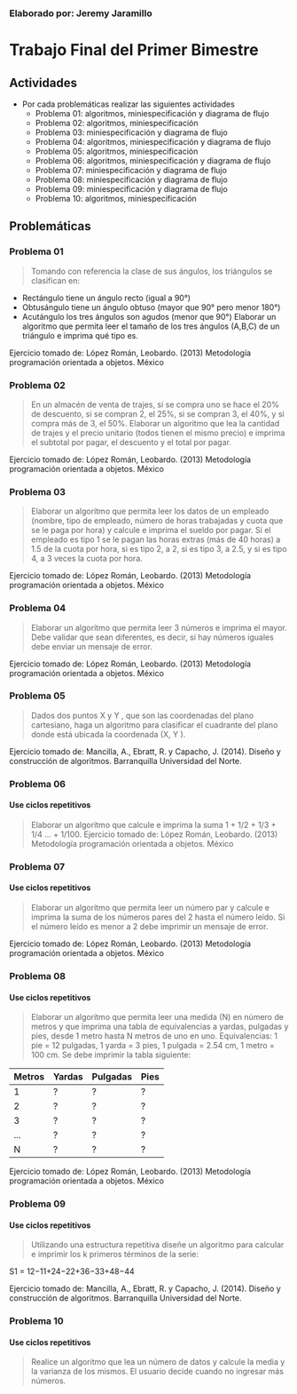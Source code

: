### Elaborado por: Jeremy Jaramillo

# Trabajo Final del Primer Bimestre

## Actividades

* Por cada problemáticas realizar las siguientes actividades
	* Problema 01: algoritmos, miniespecificación y diagrama de flujo
	* Problema 02: algoritmos, miniespecificación
	* Problema 03: miniespecificación y diagrama de flujo
	* Problema 04: algoritmos, miniespecificación y diagrama de flujo
	* Problema 05: algoritmos, miniespecificación
	* Problema 06: algoritmos, miniespecificación y diagrama de flujo
	* Problema 07: miniespecificación y diagrama de flujo
	* Problema 08: miniespecificación y diagrama de flujo
	* Problema 09: miniespecificación y diagrama de flujo
	* Problema 10: algoritmos, miniespecificación
	
## Problemáticas

### Problema 01
> Tomando con referencia la clase de sus ángulos, los triángulos se clasifican en: 
  -	Rectángulo tiene un ángulo recto (igual a 90°)
  -	Obtusángulo tiene un ángulo obtuso (mayor que 90° pero menor 180°)
  -	Acutángulo los tres ángulos son agudos (menor que 90°)
  Elaborar un algoritmo que permita leer el tamaño de los tres ángulos (A,B,C) de un triángulo e imprima qué tipo es. 
  
 Ejercicio tomado de: López Román, Leobardo. (2013) Metodología programación orientada a objetos. México
 
### Problema 02
> En un almacén de venta de trajes, si se compra uno se hace el 20% de descuento, si se compran 2, el 25%, si se compran 3, el 40%, y si compra más de 3, el 50%. Elaborar un algoritmo que lea la cantidad de trajes y el precio unitario (todos tienen el mismo precio) e imprima el subtotal por pagar, el descuento y el total por pagar.

 Ejercicio tomado de: López Román, Leobardo. (2013) Metodología programación orientada a objetos. México

### Problema 03
> Elaborar un algoritmo que permita leer los datos de un empleado (nombre, tipo de empleado, número de horas trabajadas y cuota que se le paga por hora) y calcule e imprima el sueldo por pagar. Si el empleado es tipo 1 se le pagan las horas extras (más de 40 horas) a 1.5 de la cuota por hora, si es tipo 2, a 2, si es tipo 3, a 2.5, y si es tipo 4, a 3 veces la cuota por hora.

 Ejercicio tomado de: López Román, Leobardo. (2013) Metodología programación orientada a objetos. México

### Problema 04
> Elaborar un algoritmo que permita leer 3 números e imprima el mayor. Debe validar que sean diferentes, es decir, si hay números iguales debe enviar un mensaje de error.

Ejercicio tomado de: López Román, Leobardo. (2013) Metodología programación orientada a objetos. México
### Problema 05
> Dados dos puntos X y Y , que son las coordenadas del plano cartesiano,
haga un algoritmo para clasificar el cuadrante del plano donde está ubicada la coordenada (X, Y ).

Ejercicio tomado de: Mancilla, A., Ebratt, R. y Capacho, J. (2014). Diseño y construcción de algoritmos. Barranquilla Universidad del Norte.

### Problema 06
#### Use ciclos repetitivos
>  Elaborar un algoritmo que calcule e imprima la suma 1 + 1/2 + 1/3 + 1/4 ... + 1/100.
Ejercicio tomado de: López Román, Leobardo. (2013) Metodología programación orientada a objetos. México

### Problema 07
#### Use ciclos repetitivos
> Elaborar un algoritmo que permita leer un número par y calcule e imprima la suma de los números pares del 2 hasta el número leído. Si el número leído es menor a 2 debe imprimir un mensaje de error.

Ejercicio tomado de: López Román, Leobardo. (2013) Metodología programación orientada a objetos. México

### Problema 08
#### Use ciclos repetitivos
> Elaborar un algoritmo que permita leer una medida (N) en número de metros y que imprima una tabla de equivalencias a yardas, pulgadas y pies, desde 1 metro hasta N metros de uno en uno. Equivalencias: 1 pie = 12 pulgadas, 1 yarda = 3 pies, 1 pulgada = 2.54 cm, 1 metro = 100 cm. Se debe imprimir la tabla siguiente:

| Metros |Yardas |Pulgadas |Pies |
| --- | --- | ----- | --- |
|1 | ? | ?| ? |
|2 | ? | ?| ?|
|3 |  ?  | ?| ?|
|... |  ?  | ? | ?|
|N | ? | ?| ?|

Ejercicio tomado de: López Román, Leobardo. (2013) Metodología programación orientada a objetos. México

### Problema 09
#### Use ciclos repetitivos
> Utilizando una estructura repetitiva diseñe un algoritmo para calcular e imprimir los k primeros términos de la serie:

S1 = 12−11+24−22+36−33+48−44

Ejercicio tomado de: Mancilla, A., Ebratt, R. y Capacho, J. (2014). Diseño y construcción de algoritmos. Barranquilla Universidad del Norte.

### Problema 10
#### Use ciclos repetitivos
> Realice un algoritmo que lea un número de datos y calcule la media y la varianza de los mismos. El usuario decide cuando no ingresar más números.
